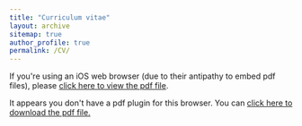 ```yaml
---
title: "Curriculum vitae"
layout: archive
sitemap: true
author_profile: true
permalink: /CV/
---
```


If you're using an iOS web browser (due to their antipathy to embed pdf files), please [click here to view the pdf file](/assets/documents/CVWebsite.pdf).

<object data="/assets/documents/CVWebsite.pdf" type="application/pdf" width="100%" height="70px"> 
  <p>It appears you don't have a pdf plugin for this browser.
  You can <a href="/assets/documents/CVWebsite.pdf">click here to
  download the pdf file.</a></p>  
</object>